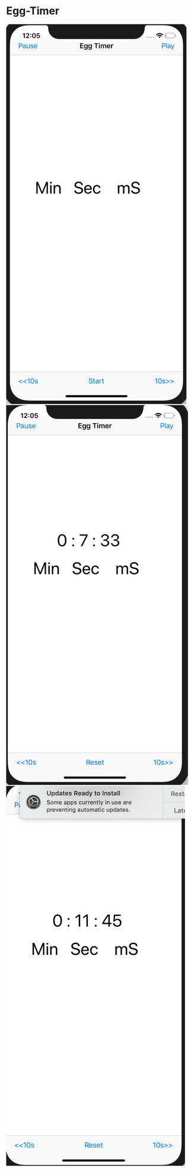 # Egg-Timer

![ScreenShot](https://github.com/phaniiOS/Egg-Timer/blob/master/Screen%20Shot%202019-02-11%20at%2012.05.26%20PM.png)
![](https://github.com/phaniiOS/Egg-Timer/blob/master/Screen%20Shot%202019-02-11%20at%2012.05.34%20PM.png)
![](https://github.com/phaniiOS/Egg-Timer/blob/master/Screen%20Shot%202019-02-11%20at%2012.05.46%20PM.png)
